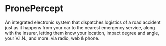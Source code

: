 # PronePercept
An integrated electronic system that dispatches logistics of a road accident just as it happens from your car to the nearest emergency service, along with the insurer, letting them know your location, impact degree and angle, your V.I.N., and more. via radio, web &amp; phone.
